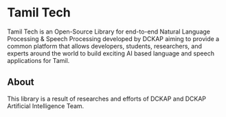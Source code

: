 # Tamil Tech

Tamil Tech is an Open-Source Library for end-to-end Natural Language Processing & Speech Processing developed by DCKAP aiming to provide a common platform that allows developers, students, researchers, and experts around the world to build exciting AI based language and speech applications for Tamil.

## About

This library is a result of researches and efforts of DCKAP and DCKAP Artificial Intelligence Team.
